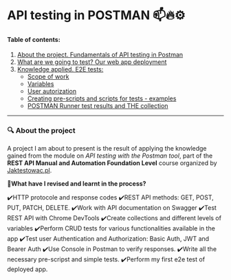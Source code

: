 # API testing in POSTMAN 📫🔥⚙️

#### Table of contents:
1. [About the project. Fundamentals of API testing in Postman](#subtask1)
2. [What are we going to test? Our web app deployment](#subtask2)
3. [Knowledge applied. E2E tests:](#subtask3)  
   - [Scope of work](#punkt1)
   - [Variables](#punkt2) 
   - [User autorization](#punkt3)
   - [Creating pre-scripts and scripts for tests - examples](#punkt4)
   - [POSTMAN Runner test results and THE collection](#punkt5)
<hr>

### <a name='subtask1'>🔍 About the project</a>

A project I am about to present is the result of applying the knowledge gained from the module on *API testing with the Postman tool*, part of the **REST API Manual and Automation Foundation Level** course organized by [Jaktestowac.pl](https://jaktestowac.pl/). 

🧠**What have I revised and learnt in the process?**

✔️HTTP protocole and response codes
✔️REST API methods: GET, POST, PUT, PATCH, DELETE.
✔️Work with API documentation on Swagger
✔️Test REST API with Chrome DevTools
✔️Create collections and different levels of variables
✔️Perform CRUD tests for various functionalities available in the app
✔️Test user Authentication and Authorization: Basic Auth, JWT and Bearer Auth
✔️Use Console in Postman to verify responses.
✔️Write all the necessary pre-scripst and simple tests.
✔️Perform my first e2e test of deployed app.










